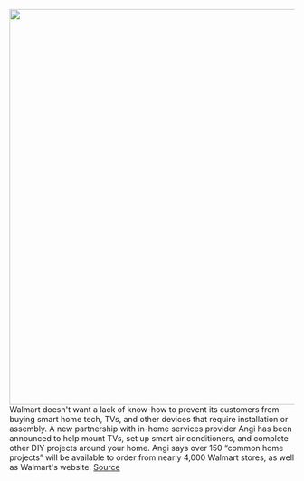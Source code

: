 <img src='https://cdn.vox-cdn.com/thumbor/01XVLGBFALxb51GQpqOhV7cw800=/0x0:2813x1889/1200x800/filters:focal(1182x720:1632x1170)/cdn.vox-cdn.com/uploads/chorus_image/image/70452747/1237800409.0.jpg' width='700px' /><br/>
Walmart doesn't want a lack of know-how to prevent its customers from buying smart home tech, TVs, and other devices that require installation or assembly. A new partnership with in-home services provider Angi has been announced to help mount TVs, set up smart air conditioners, and complete other DIY projects around your home. Angi says over 150 “common home projects” will be available to order from nearly 4,000 Walmart stores, as well as Walmart's website.
<a href='https://www.theverge.com/2022/1/31/22910194/walmart-angi-tech-installation-services'> Source <a/>